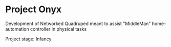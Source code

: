 # Project Onyx

Development of Networked Quadruped meant to assist "MiddleMan" home-automation controller in physical tasks

Project stage: Infancy


